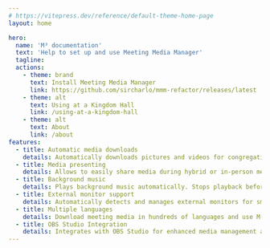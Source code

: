 ```yaml
---
# https://vitepress.dev/reference/default-theme-home-page
layout: home

hero:
  name: 'M³ documentation'
  text: 'Help to set up and use Meeting Media Manager'
  tagline:
  actions:
    - theme: brand
      text: Install Meeting Media Manager
      link: https://github.com/sircharlo/mmm-refactor/releases/latest
    - theme: alt
      text: Using at a Kingdom Hall
      link: /using-at-a-kingdom-hall
    - theme: alt
      text: About
      link: /about
features:
  - title: Automatic media downloads
    details: Automatically downloads pictures and videos for congregation meetings in any language available on JW.org.
  - title: Media presenting
    details: Allows to easily share media during hybrid or in-person meetings.
  - title: Background music
    details: Plays background music automatically. Stops playback before the meeting starts. Background music can be restarted in one click after the meeting.
  - title: External monitor support
    details: Automatically detects and manages external monitors for smooth media presentations.
  - title: Multiple languages
    details: Download meeting media in hundreds of languages and use M³'s interface in any of the many available languages.
  - title: OBS Studio Integration
    details: Integrates with OBS Studio for enhanced media management and presenting capabilities.
---
```

